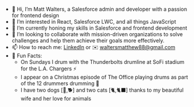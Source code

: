 - 👋 Hi, I’m Matt Walters, a Salesforce admin and developer with a passion for frontend design
- 👀 I’m interested in React, Salesforce LWC, and all things JavaScript
- 🌱 I’m currently honing my skills in Salesforce and frontend development
- 💞️ I’m looking to collaborate with mission-driven organizations to solve challenges and help them achieve their goals more effectively.
- 📫 How to reach me: [LinkedIn](https://www.linkedin.com/in/matthew-walters13/) or ✉️ waltersmatthew88@gmail.com
- 🎉 Fun Facts: 
    * On Sundays I drum with the Thunderbolts drumline at SoFi stadium for the L.A. Chargers ⚡️
    * I appear on a Christmas episode of The Office playing drums as part of the 12 drummers drumming 🥁
    * I have two dogs [🌭,🐕] and two cats [🐈,🐈‍⬛] thanks to my beautiful wife and her love for animals

<!---
WaltersMatthew/WaltersMatthew is a ✨ special ✨ repository because its `README.md` (this file) appears on your GitHub profile.
You can click the Preview link to take a look at your changes.
--->
